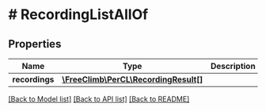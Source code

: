 # # RecordingListAllOf

## Properties

Name | Type | Description | Notes
------------ | ------------- | ------------- | -------------
**recordings** | [**\FreeClimb\PerCL\RecordingResult[]**](RecordingResult.md) |  | [optional] 

[[Back to Model list]](../../README.md#documentation-for-models) [[Back to API list]](../../README.md#documentation-for-api-endpoints) [[Back to README]](../../README.md)



